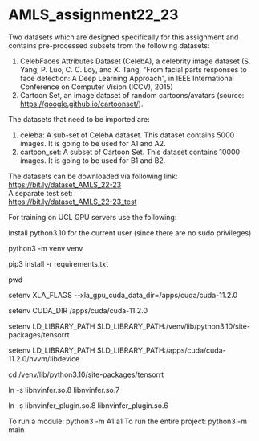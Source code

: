 # AMLS_assignment22_23  
  
Two datasets which are designed specifically for this assignment and contains pre-processed subsets from the following datasets:
1. CelebFaces Attributes Dataset (CelebA), a celebrity image dataset (S. Yang, P. Luo, C. C. Loy, and X. Tang, "From facial parts responses to face detection: A Deep Learning Approach", in IEEE International Conference on Computer Vision (ICCV), 2015)  
2. Cartoon Set, an image dataset of random cartoons/avatars (source: https://google.github.io/cartoonset/).  
  
The datasets that need to be imported are:  
1. celeba: A sub-set of CelebA dataset. This dataset contains 5000 images. It is going to be used for A1 and A2.  
2. cartoon_set: A subset of Cartoon Set. This dataset contains 10000 images. It is going to be used for B1 and B2.  
  
The datasets can be downloaded via following link:  
https://bit.ly/dataset_AMLS_22-23  
A separate test set:  
https://bit.ly/dataset_AMLS_22-23_test  
  
  
  
For training on UCL GPU servers use the following:

Install python3.10 for the current user (since there are no sudo privileges) 

python3 -m venv venv

pip3 install -r requirements.txt

pwd

setenv XLA_FLAGS --xla_gpu_cuda_data_dir=/apps/cuda/cuda-11.2.0

setenv CUDA_DIR /apps/cuda/cuda-11.2.0

setenv LD_LIBRARY_PATH $LD_LIBRARY_PATH\:<last command output>/venv/lib/python3.10/site-packages/tensorrt

setenv LD_LIBRARY_PATH $LD_LIBRARY_PATH\:/apps/cuda/cuda-11.2.0/nvvm/libdevice
  
cd /venv/lib/python3.10/site-packages/tensorrt

ln -s libnvinfer.so.8 libnvinfer.so.7

ln -s libnvinfer_plugin.so.8 libnvinfer_plugin.so.6

To run a module: python3 -m A1.a1
To run the entire project: python3 -m main
